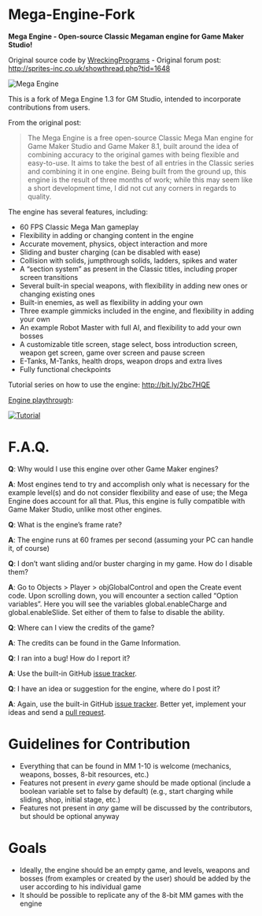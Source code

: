 # Mega-Engine-Fork
**Mega Engine - Open-source Classic Megaman engine for Game Maker Studio!**

Original source code by [WreckingPrograms](https://twitter.com/WreckingProg) - Original forum post: http://sprites-inc.co.uk/showthread.php?tid=1648

![Mega Engine](http://i.imgur.com/Tzy8LkV.png)

This is a fork of Mega Engine 1.3 for GM Studio, intended to incorporate contributions from users.

From the original post:

> The Mega Engine is a free open-source Classic Mega Man engine for Game Maker Studio and Game Maker 8.1, built around the idea of combining accuracy to the original games with being flexible and easy-to-use. It aims to take the best of all entries in the Classic series and combining it in one engine. Being built from the ground up, this engine is the result of three months of work; while this may seem like a short development time, I did not cut any corners in regards to quality.


The engine has several features, including:

- 60 FPS Classic Mega Man gameplay
- Flexibility in adding or changing content in the engine
- Accurate movement, physics, object interaction and more
- Sliding and buster charging (can be disabled with ease)
- Collision with solids, jumpthrough solids, ladders, spikes and water
- A “section system” as present in the Classic titles, including proper screen transitions
- Several built-in special weapons, with flexibility in adding new ones or changing existing ones
- Built-in enemies, as well as flexibility in adding your own
- Three example gimmicks included in the engine, and flexibility in adding your own
- An example Robot Master with full AI, and flexibility to add your own bosses
- A customizable title screen, stage select, boss introduction screen, weapon get screen, game over screen and pause screen
- E-Tanks, M-Tanks, health drops, weapon drops and extra lives
- Fully functional checkpoints

Tutorial series on how to use the engine: http://bit.ly/2bc7HQE

[Engine playthrough](https://www.youtube.com/watch?v=LmcvNggdHew):

[![Tutorial](https://img.youtube.com/vi/LmcvNggdHew/0.jpg)](https://www.youtube.com/watch?v=LmcvNggdHew)

# F.A.Q.

**Q**: Why would I use this engine over other Game Maker engines?

**A**: Most engines tend to try and accomplish only what is necessary for the example level(s) and do not consider flexibility and ease of use; the Mega Engine does account for all that. Plus, this engine is fully compatible with Game Maker Studio, unlike most other engines.

**Q**: What is the engine’s frame rate?

**A**: The engine runs at 60 frames per second (assuming your PC can handle it, of course)

**Q**: I don’t want sliding and/or buster charging in my game. How do I disable them?

**A**: Go to Objects > Player > objGlobalControl and open the Create event code. Upon scrolling down, you will encounter a section called “Option variables”. Here you will see the variables global.enableCharge and global.enableSlide. Set either of them to false to disable the ability.

**Q**: Where can I view the credits of the game?

**A**: The credits can be found in the Game Information.

**Q**: I ran into a bug! How do I report it?

**A**: Use the built-in GitHub [issue tracker](https://github.com/rafaelcp/Mega-Engine-Fork/issues).

**Q**: I have an idea or suggestion for the engine, where do I post it?

**A**: Again, use the built-in GitHub [issue tracker](https://github.com/rafaelcp/Mega-Engine-Fork/issues). Better yet, implement your ideas and send a [pull request](https://github.com/rafaelcp/Mega-Engine-Fork/pulls).

# Guidelines for Contribution
- Everything that can be found in MM 1-10 is welcome (mechanics, weapons, bosses, 8-bit resources, etc.)
- Features not present in *every* game should be made optional (include a boolean variable set to false by default) (e.g., start charging while sliding, shop, initial stage, etc.)
- Features not present in *any* game will be discussed by the contributors, but should be optional anyway

# Goals
- Ideally, the engine should be an empty game, and levels, weapons and bosses (from examples or created by the user) should be added by the user according to his individual game 
- It should be possible to replicate any of the 8-bit MM games with the engine

